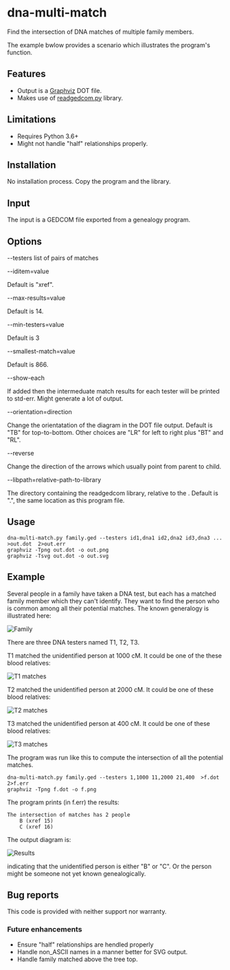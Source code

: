 # dna-multi-match
Find the intersection of DNA matches of multiple family members.

The example bwlow provides a scenario which illustrates the program's function.

## Features

- Output is a [Graphviz](https://graphviz.org) DOT file.
- Makes use of [readgedcom.py](https://github.com/johnandrea/readgedcom) library.

## Limitations

- Requires Python 3.6+
- Might not handle "half" relationships properly.

## Installation

No installation process. Copy the program and the library.

## Input

The input is a GEDCOM file exported from a genealogy program.

## Options

--testers  list of pairs of matches

--iditem=value

Default is "xref".

--max-results=value

Default is 14.

--min-testers=value

Default is 3

--smallest-match=value

Default is 866.

--show-each

If added then the intermeduate match results for each tester will be printed to std-err.
Might generate a lot of output.

--orientation=direction

Change the orientatation of the diagram in the DOT file output. Default is "TB" for top-to-bottom.
Other choices are "LR" for left to right plus "BT" and "RL".

--reverse

Change the direction of the arrows which usually point from parent to child.

--libpath=relative-path-to-library

The directory containing the readgedcom library, relative to the . Default is ".", the same location as this program file.

## Usage

```
dna-multi-match.py family.ged --testers id1,dna1 id2,dna2 id3,dna3 ... >out.dot  2>out.err
graphviz -Tpng out.dot -o out.png
graphviz -Tsvg out.dot -o out.svg
```

## Example

Several people in a family have taken a DNA test, but each has a matched family member which they can't identify.
They want to find the person who is common among all their potential matches.
The known generalogy is illustrated here:

![Family](example-1/family.png)

There are three DNA testers named T1, T2, T3.

T1 matched the unidentified person at 1000 cM. It could be one of the these blood relatives:

![T1 matches](example-1/t1.png)

T2 matched the unidentified person at 2000 cM. It could be one of these blood relatives:

![T2 matches](example-1/t2.png)

T3 matched the unidentified person at 400 cM. It could be one of these blood relatives:

![T3 matches](example-1/t3.png)

The program was run like this to compute the intersection of all the potential matches.

```
dna-multi-match.py family.ged --testers 1,1000 11,2000 21,400  >f.dot  2>f.err
graphviz -Tpng f.dot -o f.png
```

The program prints (in f.err) the results:

```
The intersection of matches has 2 people
    B (xref 15)
    C (xref 16)
```

The output diagram is:

![Results](example-1/result.png)

indicating that the unidentified person is either "B" or "C". Or the person might be someone not yet known genealogically.



## Bug reports

This code is provided with neither support nor warranty.

### Future enhancements

- Ensure "half" relationships are hendled properly
- Handle non_ASCII names in a manner better for SVG output.
- Handle family matched above the tree top.

